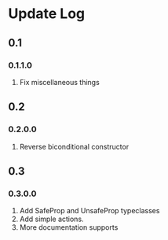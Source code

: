 # Update Log

## 0.1

### 0.1.1.0

1. Fix miscellaneous things

## 0.2

### 0.2.0.0

1. Reverse biconditional constructor

## 0.3

### 0.3.0.0

1. Add SafeProp and UnsafeProp typeclasses
2. Add simple actions.
3. More documentation supports
